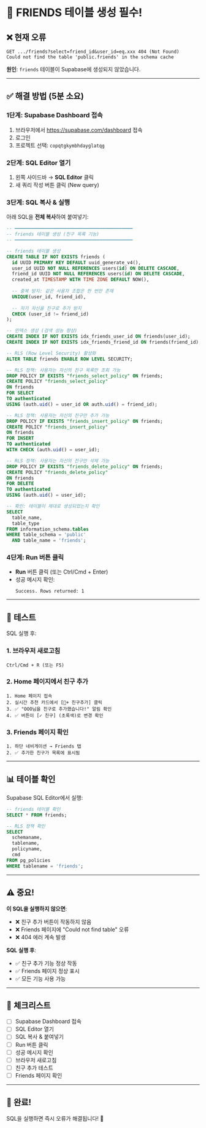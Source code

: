 # 🚨 FRIENDS 테이블 생성 필수!

## ❌ 현재 오류

```
GET .../friends?select=friend_id&user_id=eq.xxx 404 (Not Found)
Could not find the table 'public.friends' in the schema cache
```

**원인**: `friends` 테이블이 Supabase에 생성되지 않았습니다.

---

## ✅ 해결 방법 (5분 소요)

### 1단계: Supabase Dashboard 접속

1. 브라우저에서 https://supabase.com/dashboard 접속
2. 로그인
3. 프로젝트 선택: `copqtgkymbhdayglatqg`

### 2단계: SQL Editor 열기

1. 왼쪽 사이드바 → **SQL Editor** 클릭
2. 새 쿼리 작성 버튼 클릭 (New query)

### 3단계: SQL 복사 & 실행

아래 SQL을 **전체 복사**하여 붙여넣기:

```sql
-- ━━━━━━━━━━━━━━━━━━━━━━━━━━━━━━━━━━━━━━━━━━━
-- friends 테이블 생성 (친구 목록 기능)
-- ━━━━━━━━━━━━━━━━━━━━━━━━━━━━━━━━━━━━━━━━━━━

-- friends 테이블 생성
CREATE TABLE IF NOT EXISTS friends (
  id UUID PRIMARY KEY DEFAULT uuid_generate_v4(),
  user_id UUID NOT NULL REFERENCES users(id) ON DELETE CASCADE,
  friend_id UUID NOT NULL REFERENCES users(id) ON DELETE CASCADE,
  created_at TIMESTAMP WITH TIME ZONE DEFAULT NOW(),
  
  -- 중복 방지: 같은 사용자 조합은 한 번만 존재
  UNIQUE(user_id, friend_id),
  
  -- 자기 자신을 친구로 추가 방지
  CHECK (user_id != friend_id)
);

-- 인덱스 생성 (검색 성능 향상)
CREATE INDEX IF NOT EXISTS idx_friends_user_id ON friends(user_id);
CREATE INDEX IF NOT EXISTS idx_friends_friend_id ON friends(friend_id);

-- RLS (Row Level Security) 활성화
ALTER TABLE friends ENABLE ROW LEVEL SECURITY;

-- RLS 정책: 사용자는 자신의 친구 목록만 조회 가능
DROP POLICY IF EXISTS "friends_select_policy" ON friends;
CREATE POLICY "friends_select_policy"
ON friends
FOR SELECT
TO authenticated
USING (auth.uid() = user_id OR auth.uid() = friend_id);

-- RLS 정책: 사용자는 자신의 친구만 추가 가능
DROP POLICY IF EXISTS "friends_insert_policy" ON friends;
CREATE POLICY "friends_insert_policy"
ON friends
FOR INSERT
TO authenticated
WITH CHECK (auth.uid() = user_id);

-- RLS 정책: 사용자는 자신의 친구만 삭제 가능
DROP POLICY IF EXISTS "friends_delete_policy" ON friends;
CREATE POLICY "friends_delete_policy"
ON friends
FOR DELETE
TO authenticated
USING (auth.uid() = user_id);

-- 확인: 테이블이 제대로 생성되었는지 확인
SELECT 
  table_name,
  table_type
FROM information_schema.tables
WHERE table_schema = 'public' 
  AND table_name = 'friends';
```

### 4단계: Run 버튼 클릭

- **Run** 버튼 클릭 (또는 Ctrl/Cmd + Enter)
- 성공 메시지 확인:
  ```
  Success. Rows returned: 1
  ```

---

## 🧪 테스트

SQL 실행 후:

### 1. 브라우저 새로고침
```
Ctrl/Cmd + R (또는 F5)
```

### 2. Home 페이지에서 친구 추가
```
1. Home 페이지 접속
2. 실시간 추천 카드에서 [👤+ 친구추가] 클릭
3. ✅ "OOO님을 친구로 추가했습니다!" 알림 확인
4. ✅ 버튼이 [✓ 친구] (초록색)로 변경 확인
```

### 3. Friends 페이지 확인
```
1. 하단 네비게이션 → Friends 탭
2. ✅ 추가한 친구가 목록에 표시됨
```

---

## 📊 테이블 확인

Supabase SQL Editor에서 실행:

```sql
-- friends 테이블 확인
SELECT * FROM friends;

-- RLS 정책 확인
SELECT
  schemaname,
  tablename,
  policyname,
  cmd
FROM pg_policies
WHERE tablename = 'friends';
```

---

## ⚠️ 중요!

**이 SQL을 실행하지 않으면**:
- ❌ 친구 추가 버튼이 작동하지 않음
- ❌ Friends 페이지에 "Could not find table" 오류
- ❌ 404 에러 계속 발생

**SQL 실행 후**:
- ✅ 친구 추가 기능 정상 작동
- ✅ Friends 페이지 정상 표시
- ✅ 모든 기능 사용 가능

---

## 📝 체크리스트

- [ ] Supabase Dashboard 접속
- [ ] SQL Editor 열기
- [ ] SQL 복사 & 붙여넣기
- [ ] Run 버튼 클릭
- [ ] 성공 메시지 확인
- [ ] 브라우저 새로고침
- [ ] 친구 추가 테스트
- [ ] Friends 페이지 확인

---

## 🎉 완료!

SQL을 실행하면 즉시 오류가 해결됩니다! 🚀

